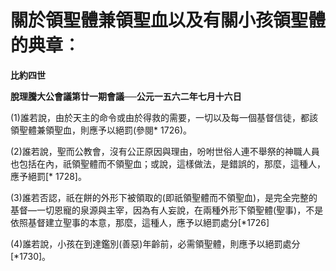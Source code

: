 # 關於領聖體兼領聖血以及有關小孩領聖體的典章︰


**比約四世**

**脫理騰大公會議第廿一期會議──公元一五六二年七月十六日**





(1)誰若說，由於天主的命令或由於得救的需要，一切以及每一個基督信徒，都該領聖體兼領聖血，則應予以絕罰(參閱* 1726)。

(2)誰若說，聖而公教會，沒有公正原因與理由，吩咐世俗人連不舉祭的神職人員也包括在內，祇領聖體而不領聖血；或說，這樣做法，是錯誤的，那麼，這種人，應予絕罰[* 1728]。

(3)誰若否認，祇在餅的外形下被領取的(即祇領聖體而不領聖血)，是完全完整的基督—一切恩寵的泉源與主宰，因為有人妄說，在兩種外形下領聖體(聖事)，不是依照基督建立聖事的本意，那麼，這種人，應予以絕罰處分[*1726]

(4)誰若說，小孩在到達鑑別(善惡)年齡前，必需領聖體，則應予以絕罰處分[*1730]。

